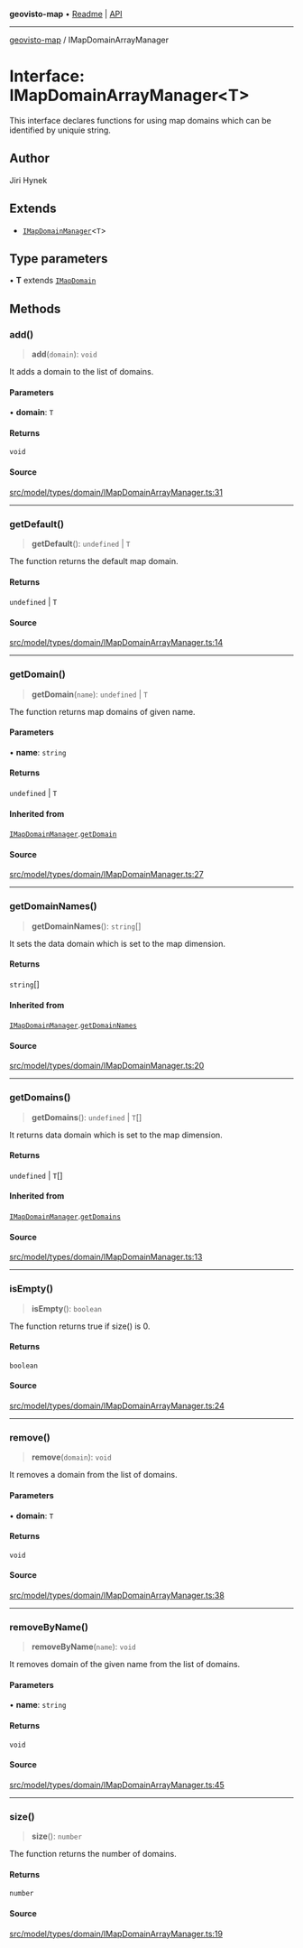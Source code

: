 **geovisto-map** • [Readme](../README.md) \| [API](../globals.md)

***

[geovisto-map](../README.md) / IMapDomainArrayManager

# Interface: IMapDomainArrayManager\<T\>

This interface declares functions for using map domains which can be identified by uniquie string.

## Author

Jiri Hynek

## Extends

- [`IMapDomainManager`](IMapDomainManager.md)\<`T`\>

## Type parameters

• **T** extends [`IMapDomain`](IMapDomain.md)

## Methods

### add()

> **add**(`domain`): `void`

It adds a domain to the list of domains.

#### Parameters

• **domain**: `T`

#### Returns

`void`

#### Source

[src/model/types/domain/IMapDomainArrayManager.ts:31](https://github.com/geovisto/geovisto-map/blob/e22d774889dbc28cc1ec62933ecf6bab6690f172/src/model/types/domain/IMapDomainArrayManager.ts#L31)

***

### getDefault()

> **getDefault**(): `undefined` \| `T`

The function returns the default map domain.

#### Returns

`undefined` \| `T`

#### Source

[src/model/types/domain/IMapDomainArrayManager.ts:14](https://github.com/geovisto/geovisto-map/blob/e22d774889dbc28cc1ec62933ecf6bab6690f172/src/model/types/domain/IMapDomainArrayManager.ts#L14)

***

### getDomain()

> **getDomain**(`name`): `undefined` \| `T`

The function returns map domains of given name.

#### Parameters

• **name**: `string`

#### Returns

`undefined` \| `T`

#### Inherited from

[`IMapDomainManager`](IMapDomainManager.md).[`getDomain`](IMapDomainManager.md#getdomain)

#### Source

[src/model/types/domain/IMapDomainManager.ts:27](https://github.com/geovisto/geovisto-map/blob/e22d774889dbc28cc1ec62933ecf6bab6690f172/src/model/types/domain/IMapDomainManager.ts#L27)

***

### getDomainNames()

> **getDomainNames**(): `string`[]

It sets the data domain which is set to the map dimension.

#### Returns

`string`[]

#### Inherited from

[`IMapDomainManager`](IMapDomainManager.md).[`getDomainNames`](IMapDomainManager.md#getdomainnames)

#### Source

[src/model/types/domain/IMapDomainManager.ts:20](https://github.com/geovisto/geovisto-map/blob/e22d774889dbc28cc1ec62933ecf6bab6690f172/src/model/types/domain/IMapDomainManager.ts#L20)

***

### getDomains()

> **getDomains**(): `undefined` \| `T`[]

It returns data domain which is set to the map dimension.

#### Returns

`undefined` \| `T`[]

#### Inherited from

[`IMapDomainManager`](IMapDomainManager.md).[`getDomains`](IMapDomainManager.md#getdomains)

#### Source

[src/model/types/domain/IMapDomainManager.ts:13](https://github.com/geovisto/geovisto-map/blob/e22d774889dbc28cc1ec62933ecf6bab6690f172/src/model/types/domain/IMapDomainManager.ts#L13)

***

### isEmpty()

> **isEmpty**(): `boolean`

The function returns true if size() is 0.

#### Returns

`boolean`

#### Source

[src/model/types/domain/IMapDomainArrayManager.ts:24](https://github.com/geovisto/geovisto-map/blob/e22d774889dbc28cc1ec62933ecf6bab6690f172/src/model/types/domain/IMapDomainArrayManager.ts#L24)

***

### remove()

> **remove**(`domain`): `void`

It removes a domain from the list of domains.

#### Parameters

• **domain**: `T`

#### Returns

`void`

#### Source

[src/model/types/domain/IMapDomainArrayManager.ts:38](https://github.com/geovisto/geovisto-map/blob/e22d774889dbc28cc1ec62933ecf6bab6690f172/src/model/types/domain/IMapDomainArrayManager.ts#L38)

***

### removeByName()

> **removeByName**(`name`): `void`

It removes domain of the given name from the list of domains.

#### Parameters

• **name**: `string`

#### Returns

`void`

#### Source

[src/model/types/domain/IMapDomainArrayManager.ts:45](https://github.com/geovisto/geovisto-map/blob/e22d774889dbc28cc1ec62933ecf6bab6690f172/src/model/types/domain/IMapDomainArrayManager.ts#L45)

***

### size()

> **size**(): `number`

The function returns the number of domains.

#### Returns

`number`

#### Source

[src/model/types/domain/IMapDomainArrayManager.ts:19](https://github.com/geovisto/geovisto-map/blob/e22d774889dbc28cc1ec62933ecf6bab6690f172/src/model/types/domain/IMapDomainArrayManager.ts#L19)
